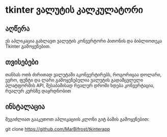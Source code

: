 # tkinter ვალუტის კალკულატორი

## აღწერა
ეს აპლიკაცია გახლავთ ვალუტის კონვერტორი პითონის და ბიბლიოთეკა Tkinter გამოყენებით. 

## თვისებები
თანხას ოთხ ძირითად ვალუტაში აკონვერტირებს, როგორიცაა დოლარი, ევრო, ფუნტი და ლარი
გამოყენებულია ვალუტის გადამცვლელი პლატფორმის API, შესაბამისად რეალურ დროში ხდება კონვერტაცია, რეალურ კურსზე დაყრდნობით

## ინსტალაცია
შეგიძლიათ გააკეთოთ აპლიკაციის კლონი გიტ ბაშის გამოყენებით:

git clone https://github.com/MarBifrost/tkinterapp



